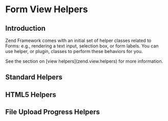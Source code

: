 # Form View Helpers

## Introduction

Zend Framework comes with an initial set of helper classes related to Forms: e.g., rendering a text
input, selection box, or form labels. You can use helper, or plugin, classes to perform these
behaviors for you.

See the section on \[view helpers\](zend.view.helpers) for more information.

## Standard Helpers

## HTML5 Helpers

## File Upload Progress Helpers
